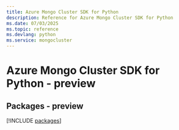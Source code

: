 ```yaml
---
title: Azure Mongo Cluster SDK for Python
description: Reference for Azure Mongo Cluster SDK for Python
ms.date: 07/03/2025
ms.topic: reference
ms.devlang: python
ms.service: mongocluster
---
```

# Azure Mongo Cluster SDK for Python - preview
## Packages - preview
[!INCLUDE [packages](mongo-cluster-index.md)]